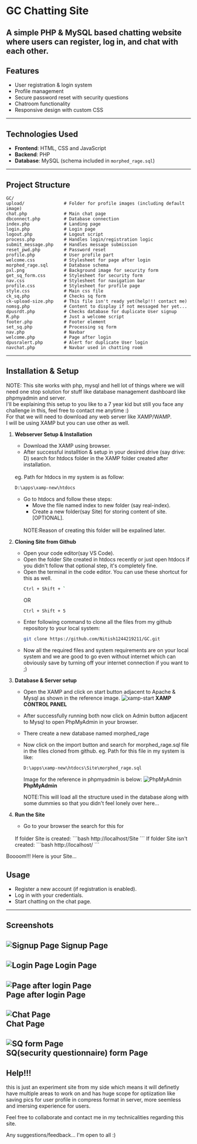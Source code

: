 # GC Chatting Site

A simple **PHP & MySQL based chatting website** where users can register, log in, and chat with each other.
---

## Features
- User registration & login system  
- Profile management  
- Secure password reset with security questions  
- Chatroom functionality  
- Responsive design with custom CSS  

---

## Technologies Used
- **Frontend**: HTML, CSS and JavaScript
- **Backend**: PHP  
- **Database**: MySQL (schema included in `morphed_rage.sql`)  

---

## Project Structure
```
GC/
upload/               # Folder for profile images (including default image)
chat.php              # Main chat page
dbconnect.php         # Database connection
index.php             # Landing page
login.php             # Login page
logout.php            # Logout script
process.php           # Handles login/registration logic
submit_message.php    # Handles message submission
reset_pwd.php         # Password reset
profile.php           # User profile part
welcome.css           # Stylesheet for page after login
morphed_rage.sql      # Database schema
pxl.png               # Background image for security form
get_sq_form.css       # Stylesheet for security form
nav.css               # Stylesheet for navigation bar
profile.css           # Stylesheet for profile page
style.css             # Main css file
ck_sq.php             # Checks sq form
ck-upload-size.php    # This file isn't ready yet(help!!! contact me)
nomsg.php             # Content to display if not messaged her yet...
dpusrdt.php           # Checks database for duplicate User signup
R.php                 # Just a welcome script 
footer.php            # Footer element 
set_sq.php            # Processing sq form 
nav.php               # Navbar
welcome.php           # Page after login
dpusralert.php        # Alert for duplicate User login 
navchat.php           # Navbar used in chatting room                                                 
```

---

## Installation & Setup

NOTE: This site works with php, mysql and hell lot of things where we will need one stop solution for stuff like database management dashboard like phpmyadmin and server.
<br>
I'll be explaining this setup to you like to a 7 year kid but still you face any challenge in this, feel free to contact me anytime :)
<br>
For that we will need to download any web server like XAMP/WAMP.
<br>
I will be using XAMP but you can use other as well.
1. **Webserver Setup & Installation**
   - Download the XAMP using browser.
   - After successful installtion & setup in your desired drive (say drive: D) search for htdocs folder in the XAMP folder created after installation.
   <br>
   eg. Path for htdocs in my system is as follow:

      ```bash
      D:\apps\xamp-new\htdocs
      ```
   - Go to htdocs and follow these steps:
      - Move the file named index to new folder (say real-index).
      - Create a new folder(say Site) for storing content of site.[OPTIONAL].
      <br>
      NOTE:Reason of creating this folder will be expalined later.

2. **Cloning Site from Github**   
   - Open your code editor(say VS Code).
   - Open the folder Site created in htdocs recently or just open htdocs if you didn't follow that optional step, it's completely fine. 
   - Open the terminal in the code editor.
   You can use these shortcut for this as well.
      ```bash
      Ctrl + Shift + `
      ```
      OR
      ```bash
      Ctrl + Shift + 5
      ```
   - Enter following command to clone all the files from my github repository to your local system:
       ```bash
      git clone https://github.com/Nitish1244219211/GC.git
    
      ```
   - Now all the required files and system requirements are on your local system and we are good to go even without internet which can obviously save by turning off your internet connection if you want to ;)

3. **Database & Server setup**
   - Open the XAMP and click on start button adjacent to Apache & Mysql as shown in the reference image.
   ![xamp-start](/assets/xamp-start.png) 
   **XAMP CONTROL PANEL**
   - After successfully running both now click on Admin button adjacent to Mysql to open PhpMyAdmin in your browser.
   - There create a new database named morphed_rage
   - Now click on the import button and search for morphed_rage.sql file in the files cloned from github.
   eg. Path for this file in my system is like:
      ```bash
      D:\apps\xamp-new\htdocs\Site\morphed_rage.sql
      ```
      Image for the reference in phpmyadmin is below:
       ![PhpMyAdmin](/assets/phpmyadmin.png) 
   **PhpMyAdmin**

      NOTE:This will load all the structure used in the database along with some dummies so that you didn't feel lonely over here...
4. **Run the Site**
   - Go to your browser the search for this for 
   <br>
      If folder Site is created:
      ```bash
      http://localhost/Site
      ```
      If folder Site isn't created:
      ```bash
      http://localhost/
      ```

Boooom!!! Here is your Site...

## Usage
- Register a new account (if registration is enabled).  
- Log in with your credentials.  
- Start chatting on the chat page.  

---

## Screenshots  

![Signup Page](/assets/signup.png) 
   **Signup Page**
---
![Login Page](/assets/login.png) 
   **Login Page**
--- 
![Page after login Page](/assets/page-after-login.png)  
   **Page after login Page**
---
![Chat Page](/assets/chat.png)  
   **Chat Page**
---
![SQ form Page](/assets/sq-form.png)  
   **SQ(security questionnaire) form Page**
---

## Help!!!
this is just an experiment site from my side which means it will definetly have multiple areas to work on and has huge scope for optiization like saving pics for user profile in compress format in server, more seemless and imersing experience for users.

Feel free to collaborate and contact me in my technicalities regarding this site.

Any suggestions/feedback...
I'm open to all :)
      
